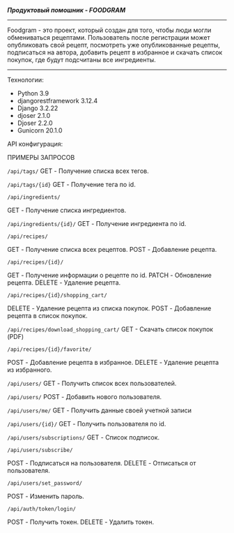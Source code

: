 ***Продуктовый помошник - FOODGRAM***
____
Foodgram - это проект, который создан для того, чтобы люди могли обмениваться рецептами. Пользователь после регистрации может опубликовать свой рецепт, посмотреть уже опубликованные рецепты, подписаться на автора, добавить рецепт в избранное и скачать список покупок, где будут подсчитаны все ингредиенты. 
___
Технологии:
- Python 3.9
 - djangorestframework           3.12.4
- Django                        3.2.22
- djoser                        2.1.0
-   Djoser 2.2.0
-   Gunicorn 20.1.0
 
 API конфигурация:
 
 ПРИМЕРЫ ЗАПРОСОВ

`/api/tags/`  GET - Получение списка всех тегов.

`/api/tags/{id}`  GET - Получение тега по id.

`/api/ingredients/`

GET - Получение списка ингредиентов.

`/api/ingredients/{id}/`  GET - Получение ингредиента по id.

`/api/recipes/`

GET - Получение списка всех рецептов. POST - Добавление рецепта.

`/api/recipes/{id}/`

GET - Получение информации о рецепте по id. PATCH - Обновление рецепта. DELETE - Удаление рецепта.

`/api/recipes/{id}/shopping_cart/`

DELETE - Удаление рецепта из списка покупок. POST - Добавление рецепта в список покупок.

`/api/recipes/download_shopping_cart/`  GET - Cкачать список покупок (PDF)

`/api/recipes/{id}/favorite/`

POST - Добавление рецепта в избранное. DELETE - Удаление рецепта из избранного.

`/api/users/`  GET - Получить список всех пользователей.

`/api/users/`  POST - Добавить нового пользователя.

`/api/users/me/`  GET - Получить данные своей учетной записи

`/api/users/{id}/`  GET - Получить пользователя по id.

`/api/users/subscriptions/`  GET - Список подписок.

`/api/users/subscribe/`

POST - Подписаться на пользователя. DELETE - Отписаться от пользователя.

`/api/users/set_password/`

POST - Изменить пароль.

`/api/auth/token/login/`

POST - Получить токен. DELETE - Удалить токен.

